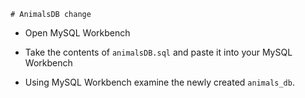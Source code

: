     # AnimalsDB change

* Open MySQL Workbench

* Take the contents of `animalsDB.sql` and paste it into your MySQL Workbench

* Using MySQL Workbench examine the newly created `animals_db`.
